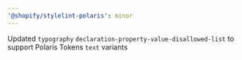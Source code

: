 ```yaml
---
'@shopify/stylelint-polaris': minor
---
```


Updated `typography` `declaration-property-value-disallowed-list` to support Polaris Tokens `text` variants
